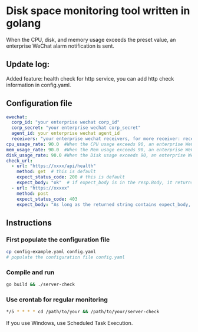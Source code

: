# Disk space monitoring tool written in golang


When the CPU, disk, and memory usage exceeds the preset value, an enterprise WeChat alarm notification is sent.

## Update log:

Added feature: health check for http service, you can add http check information in config.yaml.


## Configuration file

```yaml
ewechat:
  corp_id: "your enterprise wechat corp_id"
  corp_secret: "your enterprise wechat corp_secret"
  agent_id: your enterprise wechat agent_id
  receivers: "your enterprise wechat receivers, for more receiver: receiver1|receiver2"
cpu_usage_rate: 90.0  #When the CPU usage exceeds 90, an enterprise WeChat notification will be sent. 
mem_usage_rate: 90.0  #When the Mem usage exceeds 90, an enterprise WeChat notification will be sent.
disk_usage_rate: 90.0 #When the Disk usage exceeds 90, an enterprise WeChat notification will be sent.
check_url:
  - url: "https://xxxx/api/health"
    method: get  # this is default
    expect_status_code: 200 # this is default
    expect_body: "ok"  # if expect_body is in the resp.Body, it returns true.
  - url: "https://xxxxx"
    method: post
    expect_status_code: 403
    expect_body: "As long as the returned string contains expect_body, it's a success"
```

## Instructions

### First populate the configuration file

```sh
cp config-example.yaml config.yaml
# populate the configuration file config.yaml
```
### Compile and run

```sh
go build && ./server-check
```
### Use crontab for regular monitoring

```sh
*/5 * * * * cd /path/to/your && /path/to/your/server-check
```
If you use Windows, use Scheduled Task Execution.

